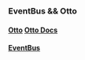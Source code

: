 ### EventBus && Otto


#### [Otto](https://github.com/square/otto)  [Otto Docs](http://square.github.io/otto/)

#### [EventBus](https://github.com/greenrobot/EventBus)